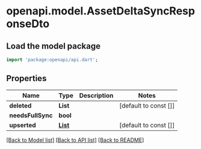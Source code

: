 # openapi.model.AssetDeltaSyncResponseDto

## Load the model package
```dart
import 'package:openapi/api.dart';
```

## Properties
Name | Type | Description | Notes
------------ | ------------- | ------------- | -------------
**deleted** | **List<String>** |  | [default to const []]
**needsFullSync** | **bool** |  | 
**upserted** | [**List<AssetResponseDto>**](AssetResponseDto.md) |  | [default to const []]

[[Back to Model list]](../README.md#documentation-for-models) [[Back to API list]](../README.md#documentation-for-api-endpoints) [[Back to README]](../README.md)



